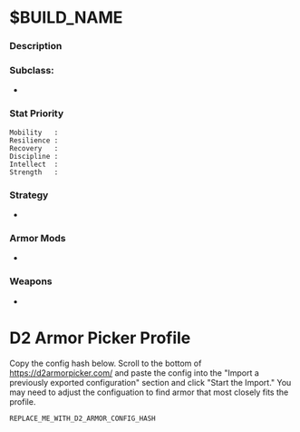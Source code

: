 # $BUILD_NAME

### Description


### Subclass: 
* 

### Stat Priority
``` 
Mobility   : 
Resilience : 
Recovery   : 
Discipline : 
Intellect  : 
Strength   : 
```
### Strategy
* 

### Armor Mods
* 

### Weapons
* 

# D2 Armor Picker Profile

Copy the config hash below. Scroll to the bottom of <https://d2armorpicker.com/> and paste the config into the "Import a previously exported configuration" section and click "Start the Import."  You may need to adjust the configuation to find armor that most closely fits the profile.

```REPLACE_ME_WITH_D2_ARMOR_CONFIG_HASH```
